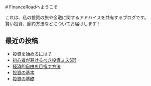 <link rel="stylesheet" href="style.css">
# FinanceRoadへようこそ

これは、私の投資の旅や金融に関するアドバイスを共有するブログです。  
賢い投資、節約方法などについてお届けします！

## 最近の投稿
- [投資を始めるには？](2025-01-23-how-to-start-investing.md)
- [初心者が避けるべき投資ミス5選]((posts/2025-01-23-初心者が避けるべき投資ミス.md))
- [経済的自由を目指す方法](posts/経済的自由を目指す方法.md)
- [投資の基本](2025-01-23-投資の基本.md)
- [投資の基礎](posts/2025-01-23-kabushiki-toushi-no-kiso.md)
